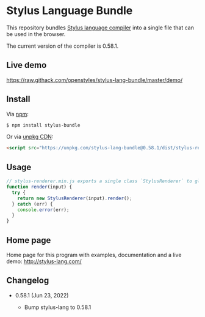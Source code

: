 # Stylus Language Bundle

This repository bundles [Stylus language compiler](https://github.com/stylus/stylus) into a single file that can be used in the browser.

The current version of the compiler is 0.58.1.

## Live demo

https://raw.githack.com/openstyles/stylus-lang-bundle/master/demo/

## Install

Via [npm](https://npmjs.org/):

```bash
$ npm install stylus-bundle
```

Or via [unpkg CDN](https://unpkg.com/):

```html
<script src="https://unpkg.com/stylus-lang-bundle@0.58.1/dist/stylus-renderer.min.js"></script>
```

## Usage

```js
// stylus-renderer.min.js exports a single class `StylusRenderer` to global
function render(input) {
  try {
    return new StylusRenderer(input).render();
  } catch (err) {
    console.error(err);
  }
}
```

## Home page

Home page for this program with examples, documentation and a live demo: http://stylus-lang.com/

## Changelog

* 0.58.1 (Jun 23, 2022)

  - Bump stylus-lang to 0.58.1
